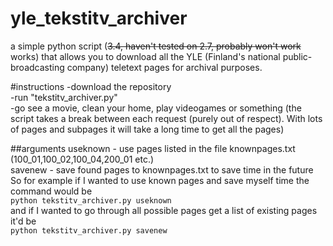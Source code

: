 # yle_tekstitv_archiver
a simple python script (~~3.4, haven't tested on 2.7, probably won't work~~ works) that allows you to download all the YLE (Finland's national public-broadcasting company) teletext pages for archival purposes.

#instructions
-download the repository</br>
-run "tekstitv_archiver.py"</br>
-go see a movie, clean your home, play videogames or something (the script takes a break between each request (purely out of respect). With lots of pages and subpages it will take a long time to get all the pages)

##arguments
useknown - use pages listed in the file knownpages.txt (100_01,100_02,100_04,200_01 etc.)</br>
savenew  - save found pages to knownpages.txt to save time in the future</br>
So for example if I wanted to use known pages and save myself time the command would be</br>
`python tekstitv_archiver.py useknown`</br>
and if I wanted to go through all possible pages get a list of existing pages it'd  be</br>
`python tekstitv_archiver.py savenew`

